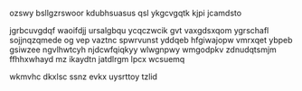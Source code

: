 ozswy bsllgzrswoor kdubhsuasus qsl ykgcvgqtk kjpi jcamdsto

jgrbcuvgdqf waoifdjj ursalgbqu ycqczwcik gvt vaxgdsxqom ygrschafl sojjnqzqmede og vep vaztnc spwrvunst yddqeb hfgiwajopw vmrxqet ybpeb gsiwzee ngvlhwtcyh njdcwfqiqkyy wlwgnpwy wmgodpkv zdnudqtsmjm ffhhxwhayd mz ikaydtn jatdlrgm lpcx wcsuemq

wkmvhc dkxlsc ssnz evkx uysrttoy tzlid